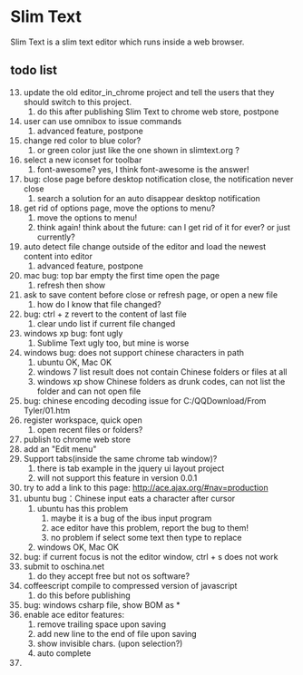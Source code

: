 # Slim Text

Slim Text is a slim text editor which runs inside a web browser.


## todo list

13. update the old editor_in_chrome project and tell the users that they should switch to this project.
    1. do this after publishing Slim Text to chrome web store, postpone
40. user can use omnibox to issue commands
    1. advanced feature, postpone
53. change red color to blue color?
    1. or green color just like the one shown in slimtext.org ?
61. select a new iconset for toolbar
    1. font-awesome? yes, I think font-awesome is the answer!
63. bug: close page before desktop notification close, the notification never close
    1. search a solution for an auto disappear desktop notification
66. get rid of options page, move the options to menu?
    1. move the options to menu!
    2. think again! think about the future: can I get rid of it for ever? or just currently?
68. auto detect file change outside of the editor and load the newest content into editor
    1. advanced feature, postpone
74. mac bug: top bar empty the first time open the page
    1. refresh then show
80. ask to save content before close or refresh page, or open a new file
    1. how do I know that file changed?
81. bug: ctrl + z revert to the content of last file
    1. clear undo list if current file changed
84. windows xp bug: font ugly
    1. Sublime Text ugly too, but mine is worse
85. windows bug: does not support chinese characters in path
    1. ubuntu OK, Mac OK
    2. windows 7 list result does not contain Chinese folders or files at all
    3. windows xp show Chinese folders as drunk codes, can not list the folder and can not open file
86. bug: chinese encoding decoding issue for C:/QQDownload/From Tyler/01.htm
87. register workspace, quick open
    1. open recent files or folders?
88. publish to chrome web store
89. add an "Edit menu"
90. Support tabs(inside the same chrome tab window)?
    1. there is tab example in the jquery ui layout project
    2. will not support this feature in version 0.0.1
91. try to add a link to this page: http://ace.ajax.org/#nav=production
92. ubuntu bug：Chinese input eats a character after cursor
    1. ubuntu has this problem
        1. maybe it is a bug of the ibus input program
        2. ace editor have this problem, report the bug to them!
        3. no problem if select some text then type to replace
    2. windows OK, Mac OK
93. bug: if current focus is not the editor window, ctrl + s does not work
94. submit to oschina.net
    1. do they accept free but not os software?
95. coffeescript compile to compressed version of javascript
    1. do this before publishing
96. bug: windows csharp file, show BOM as *
97. enable ace editor features:
    1. remove trailing space upon saving
    2. add new line to the end of file upon saving
    3. show invisible chars. (upon selection?)
    4. auto complete
98.
